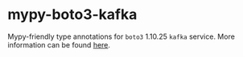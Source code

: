 # mypy-boto3-kafka

Mypy-friendly type annotations for `boto3` 1.10.25 `kafka` service.
More information can be found [here](https://github.com/vemel/mypy_boto3).